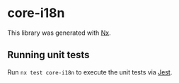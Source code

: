# core-i18n

This library was generated with [Nx](https://nx.dev).

## Running unit tests

Run `nx test core-i18n` to execute the unit tests via [Jest](https://jestjs.io).
